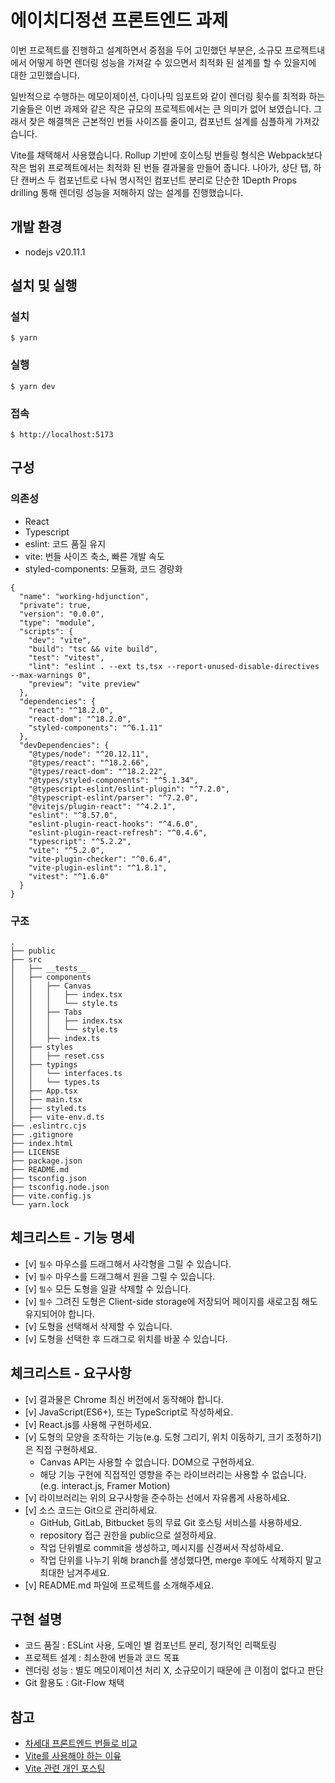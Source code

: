 # 에이치디정션 프론트엔드 과제

이번 프로젝트를 진행하고 설계하면서 중점을 두어 고민했던 부분은, 소규모 프로젝트내에서 어떻게 하면 렌더링 성능을 가져갈 수 있으면서 최적화 된 설계를 할 수 있을지에 대한 고민했습니다.

일반적으로 수행하는 메모이제이션, 다이나믹 임포트와 같이 렌더링 횟수를 최적화 하는 기술들은 이번 과제와 같은 작은 규모의 프로젝트에서는 큰 의미가 없어 보였습니다. 그래서 찾은 해결책은 근본적인 번들 사이즈를 줄이고, 컴포넌트 설계를 심플하게 가져갔습니다.

Vite를 채택해서 사용했습니다. Rollup 기반에 호이스팅 번들링 형식은 Webpack보다 작은 범위 프로젝트에서는 최적화 된 번들 결과물을 만들어 줍니다. 나아가, 상단 탭, 하단 캔버스 두 컴포넌트로 나눠 명시적인 컴포넌트 분리로 단순한 1Depth Props drilling 통해 렌더링 성능을 저해하지 않는 설계를 진행했습니다.

## 개발 환경

- nodejs v20.11.1

## 설치 및 실행

### 설치

```
$ yarn
```

### 실행

```
$ yarn dev
```

### 접속

```
$ http://localhost:5173
```

## 구성

### 의존성

- React
- Typescript
- eslint: 코드 품질 유지
- vite: 번들 사이즈 축소, 빠른 개발 속도
- styled-components: 모듈화, 코드 경량화

```
{
  "name": "working-hdjunction",
  "private": true,
  "version": "0.0.0",
  "type": "module",
  "scripts": {
    "dev": "vite",
    "build": "tsc && vite build",
    "test": "vitest",
    "lint": "eslint . --ext ts,tsx --report-unused-disable-directives --max-warnings 0",
    "preview": "vite preview"
  },
  "dependencies": {
    "react": "^18.2.0",
    "react-dom": "^18.2.0",
    "styled-components": "^6.1.11"
  },
  "devDependencies": {
    "@types/node": "^20.12.11",
    "@types/react": "^18.2.66",
    "@types/react-dom": "^18.2.22",
    "@types/styled-components": "^5.1.34",
    "@typescript-eslint/eslint-plugin": "^7.2.0",
    "@typescript-eslint/parser": "^7.2.0",
    "@vitejs/plugin-react": "^4.2.1",
    "eslint": "^8.57.0",
    "eslint-plugin-react-hooks": "^4.6.0",
    "eslint-plugin-react-refresh": "^0.4.6",
    "typescript": "^5.2.2",
    "vite": "^5.2.0",
    "vite-plugin-checker": "^0.6.4",
    "vite-plugin-eslint": "^1.8.1",
    "vitest": "^1.6.0"
  }
}
```

### 구조

```
.
├── public
├── src
│   ├── __tests__
│   ├── components
│   │   ├── Canvas
│   │   │   ├── index.tsx
│   │   │   └── style.ts
│   │   ├── Tabs
│   │   │   ├── index.tsx
│   │   │   └── style.ts
│   │   ├── index.ts
│   ├── styles
│   │   ├── reset.css
│   ├── typings
│   │   └── interfaces.ts
│   │   └── types.ts
│   ├── App.tsx
│   ├── main.tsx
│   ├── styled.ts
│   ├── vite-env.d.ts
├── .eslintrc.cjs
├── .gitignore
├── index.html
├── LICENSE
├── package.json
├── README.md
├── tsconfig.json
├── tsconfig.node.json
├── vite.config.js
└── yarn.lock
```

## 체크리스트 - 기능 명세

- [v] `필수` 마우스를 드래그해서 사각형을 그릴 수 있습니다.
- [v] `필수` 마우스를 드래그해서 원을 그릴 수 있습니다.
- [v] `필수` 모든 도형을 일괄 삭제할 수 있습니다.
- [v] `필수` 그려진 도형은 Client-side storage에 저장되어 페이지를 새로고침 해도 유지되어야 합니다.
- [v] 도형을 선택해서 삭제할 수 있습니다.
- [v] 도형을 선택한 후 드래그로 위치를 바꿀 수 있습니다.

## 체크리스트 - 요구사항

- [v] 결과물은 Chrome 최신 버전에서 동작해야 합니다.
- [v] JavaScript(ES6+), 또는 TypeScript로 작성하세요.
- [v] React.js를 사용해 구현하세요.
- [v] 도형의 모양을 조작하는 기능(e.g. 도형 그리기, 위치 이동하기, 크기 조정하기)은 직접 구현하세요.
  - Canvas API는 사용할 수 없습니다. DOM으로 구현하세요.
  - 해당 기능 구현에 직접적인 영향을 주는 라이브러리는 사용할 수 없습니다. (e.g. interact.js, Framer Motion)
- [v] 라이브러리는 위의 요구사항을 준수하는 선에서 자유롭게 사용하세요.
- [v] 소스 코드는 Git으로 관리하세요.
  - GitHub, GitLab, Bitbucket 등의 무료 Git 호스팅 서비스를 사용하세요.
  - repository 접근 권한을 public으로 설정하세요.
  - 작업 단위별로 commit을 생성하고, 메시지를 신경써서 작성하세요.
  - 작업 단위를 나누기 위해 branch를 생성했다면, merge 후에도 삭제하지 말고 최대한 남겨주세요.
- [v] README.md 파일에 프로젝트를 소개해주세요.

## 구현 설명

- 코드 품질 : ESLint 사용, 도메인 별 컴포넌트 분리, 정기적인 리팩토링
- 프로젝트 설계 : 최소한에 번들과 코드 목표
- 렌더링 성능 : 별도 메모이제이션 처리 X, 소규모이기 때문에 큰 이점이 없다고 판단
- Git 활용도 : Git-Flow 채택

## 참고

- [차세대 프론트엔드 번들로 비교](https://bepyan.github.io/blog/2023/bundlers#google_vignette)
- [Vite를 사용해야 하는 이윺](https://ko.vitejs.dev/guide/why)
- [Vite 관련 개인 포스팅](https://velog.io/@chun_gil/20240514-Vite%EC%97%90-%EB%8C%80%ED%95%B4%EC%84%9C-%EC%95%8C%EC%95%84%EB%B3%B4%EC%9E%90)
